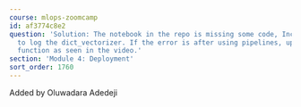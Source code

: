 ```yaml
---
course: mlops-zoomcamp
id: af3774c8e2
question: 'Solution: The notebook in the repo is missing some code, Include the code
  to log the dict_vectorizer. If the error is after using pipelines, update the predict
  function as seen in the video.'
section: 'Module 4: Deployment'
sort_order: 1760
---
```


Added by Oluwadara Adedeji

